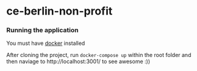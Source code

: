 # ce-berlin-non-profit

### Running the application

You must have [docker](https://store.docker.com/editions/community/docker-ce-desktop-mac) installed

After cloning the project, run `docker-compose up` within the root folder and then naviage to http://localhost:3001/ to see awesome :))
